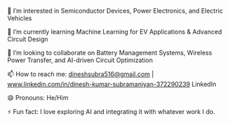 👀 I’m interested in Semiconductor Devices, Power Electronics, and Electric Vehicles

🌱 I’m currently learning Machine Learning for EV Applications & Advanced Circuit Design

💞️ I’m looking to collaborate on Battery Management Systems, Wireless Power Transfer, and AI-driven Circuit Optimization

📫 How to reach me: dineshsubra516@gmail.com | www.linkedin.com/in/dinesh-kumar-subramaniyan-372290239 LinkedIn

😄 Pronouns: He/Him

⚡ Fun fact: I love exploring AI and integrating it with whatever work I do.


